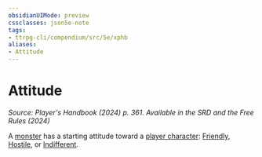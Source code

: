 ```yaml
---
obsidianUIMode: preview
cssclasses: json5e-note
tags:
- ttrpg-cli/compendium/src/5e/xphb
aliases:
- Attitude
---
```

# Attitude
*Source: Player's Handbook (2024) p. 361. Available in the <span title='Systems Reference Document (5.2)'>SRD</span> and the Free Rules (2024)* 

A [monster](/3-Mechanics/CLI/variant-rules/monster-xphb.md) has a starting attitude toward a [player character](/3-Mechanics/CLI/variant-rules/player-character-xphb.md): [Friendly](/3-Mechanics/CLI/variant-rules/friendly-attitude-xphb.md), [Hostile](/3-Mechanics/CLI/variant-rules/hostile-attitude-xphb.md), or [Indifferent](/3-Mechanics/CLI/variant-rules/indifferent-attitude-xphb.md).